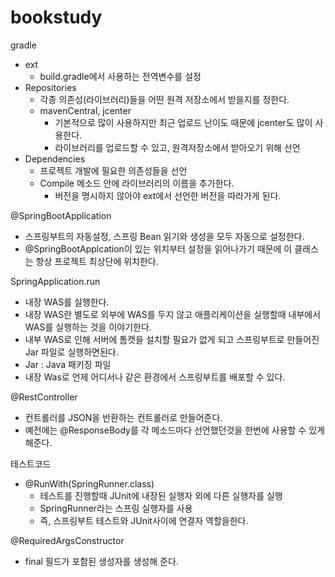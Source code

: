 # bookstudy

gradle
* ext
    * build.gradle에서 사용하는 전역변수를 설정
* Repositories
    * 각종 의존성(라이브러리)들을 어떤 원격 저장소에서 받을지를 정한다.
    * mavenCentral, jcenter
        * 기본적으로 많이 사용하지만 최근 업로드 난이도 때문에 jcenter도 많이 사용한다.
        * 라이브러리를 업로드할 수 있고, 원격저장소에서 받아오기 위해 선언
* Dependencies
    * 프로젝트 개발에 필요한 의존성들을 선언
    * Compile 메소드 안에 라이브러리의 이름을 추가한다. 
        * 버전을 명시하지 않아야 ext에서 선언한 버전을 따라가게 된다.

@SpringBootApplication
* 스프링부트의 자동설정, 스프링 Bean 읽기와 생성을 모두 자동으로 설정한다.
* @SpringBootApplcation이 있는 위치부터 설정을 읽어나가기 때문에 이 클래스는 항상 프로젝트 최상단에 위치한다.

SpringApplication.run
* 내장 WAS를 실행한다.
* 내장 WAS란 별도로 외부에 WAS를 두지 않고 애플리케이션을 실행할때 내부에서 WAS를 실행하는 것을 이야기한다.
* 내부 WAS로 인해 서버에 톰캣을 설치할 필요가 없게 되고 스프링부트로 만들어진 Jar 파일로 실행하면된다.
* Jar : Java 패키징 파일
* 내장 Was로 언제 어디서나 같은 환경에서 스프링부트를 배포할 수 있다.


@RestController 
* 컨트롤러를 JSON을 반환하는 컨트롤러로 만들어준다.
* 예전에는 @ResponseBody를 각 메소드마다 선언했던것을 한번에 사용할 수 있게 해준다.


테스트코드
* @RunWith(SpringRunner.class)
    * 테스트를 진행할때 JUnit에 내장된 실행자 외에 다른 실행자를 실행
    * SpringRunner라는 스프링 실행자를 사용
    * 즉, 스프링부트 테스트와 JUnit사이에 연결자 역할을한다.

@RequiredArgsConstructor
* final 필드가 포함된 생성자를 생성해 준다.


 
